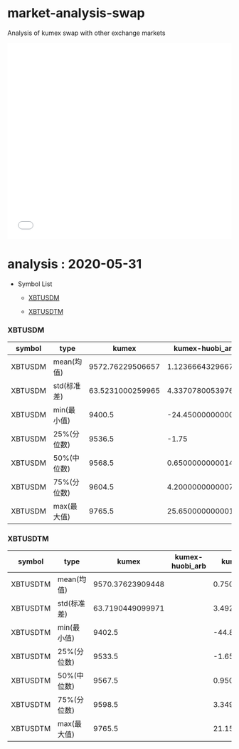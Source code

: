 # market-analysis-swap
Analysis of kumex swap with other exchange markets

<iframe width="100%" height="440" src="./data.html" frameborder="no" border="0" scrolling="no"></iframe>

# analysis : 2020-05-31
* Symbol List

  * [XBTUSDM](#xbtusdm)

  * [XBTUSDTM](#xbtusdtm)


### XBTUSDM

symbol|type|kumex|kumex-huobi_arb|kumex-okex_arb
---|---|---|---|---
XBTUSDM | mean(均值) | 9572.76229506657 | 1.12366643296679 | 2.77605411608744
XBTUSDM | std(标准差) | 63.5231000259965 | 4.33707800539762 | 4.44460269614659
XBTUSDM | min(最小值) | 9400.5 | -24.4500000000007 | -58.8500000000004
XBTUSDM | 25%(分位数) | 9536.5 | -1.75 | -0.150000000001455
XBTUSDM | 50%(中位数) | 9568.5 | 0.650000000001455 | 2.75
XBTUSDM | 75%(分位数) | 9604.5 | 4.20000000000073 | 6.15000000000146
XBTUSDM | max(最大值) | 9765.5 | 25.6500000000014 | 26.8500000000004


### XBTUSDTM

symbol|type|kumex|kumex-huobi_arb|kumex-okex_arb
---|---|---|---|---
XBTUSDTM | mean(均值) | 9570.37623909448 |  | 0.750019475611421
XBTUSDTM | std(标准差) | 63.7190449099971 |  | 3.49299131960016
XBTUSDTM | min(最小值) | 9402.5 |  | -44.8999999999996
XBTUSDTM | 25%(分位数) | 9533.5 |  | -1.65000000000146
XBTUSDTM | 50%(中位数) | 9567.5 |  | 0.950000000000728
XBTUSDTM | 75%(分位数) | 9598.5 |  | 3.34999999999855
XBTUSDTM | max(最大值) | 9765.5 |  | 21.1500000000015

